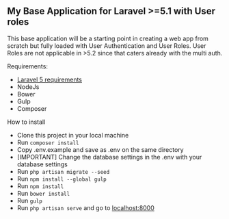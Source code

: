 ## My Base Application for Laravel >=5.1 with User roles

This base application will be a starting point in creating a web app from scratch but fully loaded with User Authentication and User Roles.
User Roles are not applicable in >5.2 since that caters already with the multi auth.

Requirements:
- [Laravel 5 requirements](https://laravel.com/docs/5.1/installation#installation)
- NodeJs
- Bower
- Gulp
- Composer

How to install
- Clone this project in your local machine
- Run `composer install`
- Copy .env.example and save as .env on the same directory
- [IMPORTANT] Change the database settings in the .env with your database settings
- Run `php artisan migrate --seed`
- Run `npm install --global gulp`
- Run `npm install`
- Run `bower install`
- Run `gulp`
- Run `php artisan serve` and go to [localhost:8000](http://localhost:8000)
